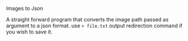 Images to Json

A straight forward program that converts the image path passed as argument to a json format. use `> file.txt` output redirection command if you wish to save it.
